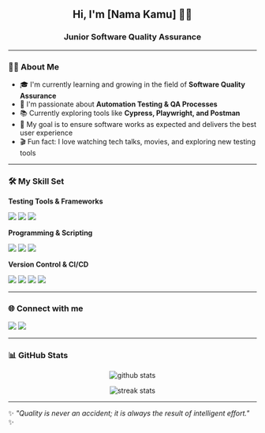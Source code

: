 <h2 align="center">Hi, I'm [Nama Kamu] 👩‍💻</h2>
<h3 align="center">Junior Software Quality Assurance</h3>

---

### 🙋‍♂️ About Me
- 🎓 I'm currently learning and growing in the field of **Software Quality Assurance**  
- 🧪 I'm passionate about **Automation Testing & QA Processes**  
- 📚 Currently exploring tools like **Cypress, Playwright, and Postman**  
- 🚀 My goal is to ensure software works as expected and delivers the best user experience  
- 🎬 Fun fact: I love watching tech talks, movies, and exploring new testing tools  

---

### 🛠 My Skill Set

**Testing Tools & Frameworks**  
<p align="left">
  <img src="https://img.shields.io/badge/-Cypress-17202C?style=flat&logo=cypress&logoColor=white" />
  <img src="https://img.shields.io/badge/-Playwright-2EAD33?style=flat&logo=playwright&logoColor=white" />
  <img src="https://img.shields.io/badge/-Postman-FF6C37?style=flat&logo=postman&logoColor=white" />
</p>

**Programming & Scripting**  
<p align="left">
  <img src="https://img.shields.io/badge/-JavaScript-F7DF1E?style=flat&logo=javascript&logoColor=black" />
  <img src="https://img.shields.io/badge/-Python-3776AB?style=flat&logo=python&logoColor=white" />
  <img src="https://img.shields.io/badge/-SQL-4479A1?style=flat&logo=mysql&logoColor=white" />
</p>

**Version Control & CI/CD**  
<p align="left">
  <img src="https://img.shields.io/badge/-Git-F05032?style=flat&logo=git&logoColor=white" />
  <img src="https://img.shields.io/badge/-GitHub-181717?style=flat&logo=github&logoColor=white" />
  <img src="https://img.shields.io/badge/-Jenkins-D24939?style=flat&logo=jenkins&logoColor=white" />
  <img src="https://img.shields.io/badge/-GitHub%20Actions-2088FF?style=flat&logo=githubactions&logoColor=white" />
</p>

---

### 🌐 Connect with me
<p align="left">
  <a href="https://github.com/FarhanMirzaBanazi" target="blank"><img src="https://img.shields.io/badge/-GitHub-181717?style=flat&logo=github&logoColor=white"/></a>
  <a href="https://www.linkedin.com/in/farhanmirzabanazi/" target="blank"><img src="https://img.shields.io/badge/-LinkedIn-0A66C2?style=flat&logo=linkedin&logoColor=white"/></a>
</p>

---

### 📊 GitHub Stats
<p align="center">
  <img src="https://github-readme-stats.vercel.app/api?username=yourgithub&show_icons=true&theme=tokyonight" alt="github stats" />
</p>

<p align="center">
  <img src="https://github-readme-streak-stats.herokuapp.com/?user=yourgithub&theme=tokyonight" alt="streak stats" />
</p>

---

✨ *"Quality is never an accident; it is always the result of intelligent effort."* ✨

